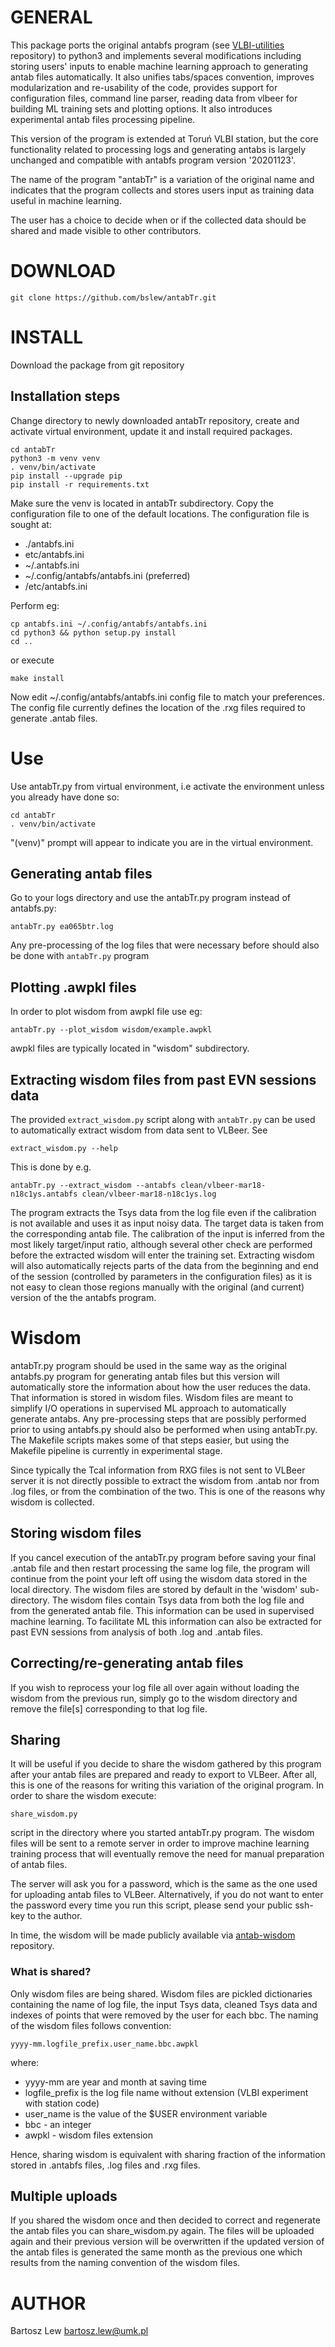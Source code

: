 # GENERAL

This package ports the original antabfs program 
(see [VLBI-utilities](https://github.com/evn-vlbi/VLBI-utilities) repository) 
to python3 and implements several modifications including 
storing users' inputs to enable machine learning 
approach to generating antab files automatically. It also unifies tabs/spaces convention, 
improves modularization and re-usability of the code,
provides support for configuration files, command line parser, reading data from
vlbeer for building ML training sets and plotting options. It also
introduces experimental antab files processing pipeline.

This version of the program is extended at Toruń VLBI station, but the core functionality
related to processing logs and generating antabs is largely unchanged and compatible with
antabfs program version '20201123'.

The name of the program "antabTr" is a variation of the original name and indicates
that the program collects and stores users input as training data useful
in machine learning.

The user has a choice to decide when or if the collected data should be shared and 
made visible to other contributors.


# DOWNLOAD

```
git clone https://github.com/bslew/antabTr.git
```

# INSTALL

Download the package from git repository

## Installation steps

Change directory to newly downloaded antabTr repository, create and activate virtual environment,
update it and install required packages.

```
cd antabTr
python3 -m venv venv
. venv/bin/activate
pip install --upgrade pip
pip install -r requirements.txt

```

Make sure the venv is located in antabTr subdirectory.
Copy the configuration file to one of the default locations.
The configuration file is sought at:

- ./antabfs.ini
- etc/antabfs.ini
- ~/.antabfs.ini
- ~/.config/antabfs/antabfs.ini (preferred)
- /etc/antabfs.ini

Perform eg:

```
cp antabfs.ini ~/.config/antabfs/antabfs.ini
cd python3 && python setup.py install
cd ..

```

or execute

```
make install
```

Now edit ~/.config/antabfs/antabfs.ini config file to match your preferences.
The config file currently defines the location of the .rxg files required to generate .antab files.


# Use

Use antabTr.py from virtual environment, i.e activate the environment unless you already have done so:

```
cd antabTr
. venv/bin/activate
```

"(venv)" prompt will appear to indicate you are in the virtual environment.

## Generating antab files
Go to your logs directory and use the antabTr.py program instead of antabfs.py:

```
antabTr.py ea065btr.log
```

Any pre-processing of the log files that were necessary before should also be
done with `antabTr.py` program

## Plotting .awpkl files

In order to plot wisdom from awpkl file use eg:

```
antabTr.py --plot_wisdom wisdom/example.awpkl
```

awpkl files are typically located in "wisdom" subdirectory.


## Extracting wisdom files from past EVN sessions data

The provided `extract_wisdom.py` script along with `antabTr.py` can be used to automatically extract wisdom from data sent to VLBeer. See

```
extract_wisdom.py --help
```

This is done by e.g.

```
antabTr.py --extract_wisdom --antabfs clean/vlbeer-mar18-n18c1ys.antabfs clean/vlbeer-mar18-n18c1ys.log
```

The program extracts the Tsys data from the log file even if the calibration is 
not available and uses it as input noisy data. The target data is taken from the corresponding
antab file. The calibration of the input is inferred from the most likely target/input ratio,
although several other check are performed before the extracted wisdom will enter the training
set. Extracting wisdom will also automatically rejects parts of the data from the beginning
and end of the session (controlled by parameters in the configuration files) as it is not easy 
to clean those regions manually with the original (and current) version of the the antabfs
program.


# Wisdom

antabTr.py program should be used in the same way as the original antabfs.py program for 
generating antab files but
this version will automatically store the information about how the user reduces the data.
That information is stored in wisdom files.
Wisdom files are meant to simplify I/O operations in supervised ML approach to automatically generate antabs.
Any pre-processing steps that are possibly performed prior to using antabfs.py should also be
performed when using antabTr.py. The Makefile scripts makes some of that steps easier, but using 
the Makefile pipeline is currently in experimental stage.

Since typically the Tcal information from RXG files is not sent to VLBeer server it is not 
directly possible to extract the wisdom from .antab nor from .log files, or from the combination of the two. This is one of the reasons why wisdom is collected.

## Storing wisdom files
If you cancel execution of the antabTr.py program
before saving your final .antab file and then restart processing the same log file,
the program will continue from the point your left off using the wisdom data stored in the local
directory. The wisdom files are stored by default in the 'wisdom' sub-directory.
The wisdom files contain Tsys data from both the log file and from the generated antab file.
This information can be used in supervised machine learning.
To facilitate ML this information can also be extracted for past EVN sessions from analysis 
of both .log and .antab files.

## Correcting/re-generating antab files

If you wish to reprocess your log file all over again without loading the wisdom from the previous run, simply
go to the wisdom directory and remove the file[s] corresponding to that log file.

## Sharing
It will be useful if you decide to share the wisdom gathered by this program after your antab files
are prepared and ready to export to VLBeer. After all, this is one of the reasons for writing
this variation of the original program. In order to share the wisdom execute:

```
share_wisdom.py
```

script in the directory where you started antabTr.py program.
The wisdom files will be sent to a remote server in order to improve machine learning training process
that will eventually remove the need for manual preparation of antab files.

The server will ask you for a password, which is the same as the one used for uploading antab files
to VLBeer. Alternatively, if you do not want to enter the password every time you run this script,
please send your public ssh-key to the author.

In time, the wisdom will be made publicly available via [antab-wisdom](https://github.com/bslew/antab-wisdom)
repository.

### What is shared?

Only wisdom files are being shared. Wisdom files are pickled dictionaries containing the name of log file,
the input Tsys data, cleaned Tsys data and indexes of points that were removed by the user for each bbc.
The naming of the wisdom files follows convention:

`yyyy-mm.logfile_prefix.user_name.bbc.awpkl`

where:
- yyyy-mm are year and month at saving time
- logfile_prefix is the log file name without extension (VLBI experiment with station code)
- user_name is the value of the $USER environment variable
- bbc - an integer
- awpkl - wisdom files extension

Hence, sharing wisdom is equivalent with sharing fraction of the information stored in
.antabfs files, .log files and .rxg files.

## Multiple uploads
If you shared the wisdom once and then decided to correct and regenerate the antab files you can
share_wisdom.py again. The files will be uploaded again and their previous version will be overwritten if
the updated version of the antab files is generated the same month as the previous one which results from
the naming convention of the wisdom files.

# AUTHOR
Bartosz Lew [<bartosz.lew@umk.pl>](bartosz.lew@umk.pl)

